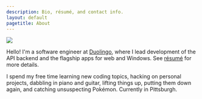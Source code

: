 ```yaml
---
description: Bio, résumé, and contact info.
layout: default
pagetitle: About
---
```

<img src="/img/about.jpg" class="right">

Hello! I'm a software engineer at [Duolingo](http://www.duolingo.com/), where I lead development of the API backend and the flagship apps for web and Windows.
 See [résumé](/files/ArtChaidarun-WebResume.pdf) for more details.

I spend my free time learning new coding topics, hacking on personal projects, dabbling in piano and guitar, lifting things up, putting them down again, and catching unsuspecting Pokémon. Currently in Pittsburgh.
